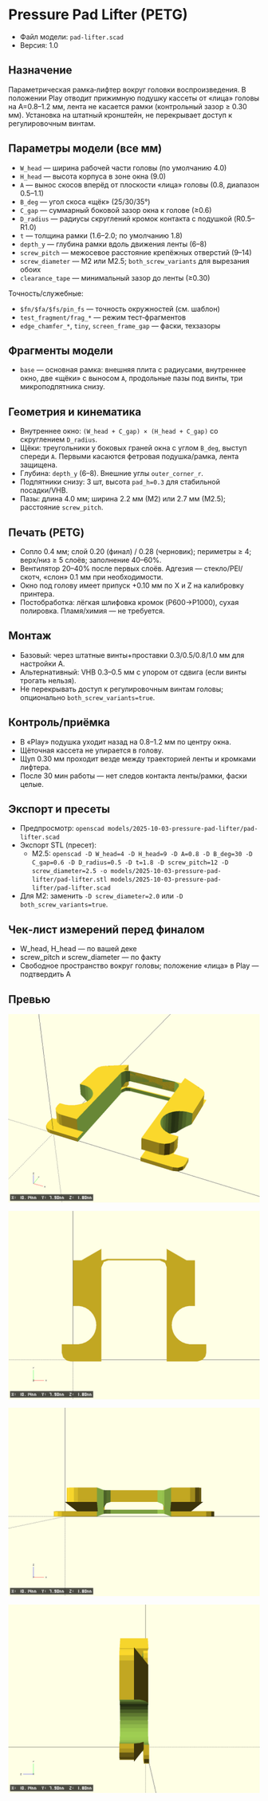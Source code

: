 # Pressure Pad Lifter (PETG)

- Файл модели: `pad-lifter.scad`
- Версия: 1.0

## Назначение
Параметрическая рамка‑лифтер вокруг головки воспроизведения. В положении Play отводит прижимную подушку кассеты от «лица» головы на A=0.8–1.2 мм, лента не касается рамки (контрольный зазор ≥ 0.30 мм). Установка на штатный кронштейн, не перекрывает доступ к регулировочным винтам.

## Параметры модели (все мм)
- `W_head` — ширина рабочей части головы (по умолчанию 4.0)
- `H_head` — высота корпуса в зоне окна (9.0)
- `A` — вынос скосов вперёд от плоскости «лица» головы (0.8, диапазон 0.5–1.1)
- `B_deg` — угол скоса «щёк» (25/30/35°)
- `C_gap` — суммарный боковой зазор окна к голове (≥0.6)
- `D_radius` — радиусы скруглений кромок контакта с подушкой (R0.5–R1.0)
- `t` — толщина рамки (1.6–2.0; по умолчанию 1.8)
- `depth_y` — глубина рамки вдоль движения ленты (6–8)
- `screw_pitch` — межосевое расстояние крепёжных отверстий (9–14)
- `screw_diameter` — М2 или М2.5; `both_screw_variants` для вырезания обоих
- `clearance_tape` — минимальный зазор до ленты (≥0.30)

Точность/служебные:
- `$fn/$fa/$fs/pin_fs` — точность окружностей (см. шаблон)
- `test_fragment/frag_*` — режим тест‑фрагментов
- `edge_chamfer_*`, `tiny`, `screen_frame_gap` — фаски, техзазоры

## Фрагменты модели
- `base` — основная рамка: внешняя плита с радиусами, внутреннее окно, две «щёки» с выносом `A`, продольные пазы под винты, три микроподпятника снизу.

## Геометрия и кинематика
- Внутреннее окно: `(W_head + C_gap) × (H_head + C_gap)` со скруглением `D_radius`.
- Щёки: треугольники у боковых граней окна с углом `B_deg`, выступ спереди `A`. Первыми касаются фетровая подушка/рамка, лента защищена.
- Глубина: `depth_y` (6–8). Внешние углы `outer_corner_r`.
- Подпятники снизу: 3 шт, высота `pad_h=0.3` для стабильной посадки/VHB.
- Пазы: длина 4.0 мм; ширина 2.2 мм (М2) или 2.7 мм (М2.5); расстояние `screw_pitch`.

## Печать (PETG)
- Сопло 0.4 мм; слой 0.20 (финал) / 0.28 (черновик); периметры ≥ 4; верх/низ ≥ 5 слоёв; заполнение 40–60%.
- Вентилятор 20–40% после первых слоёв. Адгезия — стекло/PEI/скотч, «слон» 0.1 мм при необходимости.
- Окно под голову имеет припуск +0.10 мм по X и Z на калибровку принтера.
- Постобработка: лёгкая шлифовка кромок (P600→P1000), сухая полировка. Пламя/химия — не требуется.

## Монтаж
- Базовый: через штатные винты+проставки 0.3/0.5/0.8/1.0 мм для настройки A.
- Альтернативный: VHB 0.3–0.5 мм с упором от сдвига (если винты трогать нельзя).
- Не перекрывать доступ к регулировочным винтам головы; опционально `both_screw_variants=true`.

## Контроль/приёмка
- В «Play» подушка уходит назад на 0.8–1.2 мм по центру окна.
- Щёточная кассета не упирается в голову.
- Щуп 0.30 мм проходит везде между траекторией ленты и кромками лифтера.
- После 30 мин работы — нет следов контакта ленты/рамки, фаски целые.

## Экспорт и пресеты
- Предпросмотр: `openscad models/2025-10-03-pressure-pad-lifter/pad-lifter.scad`
- Экспорт STL (пресет):
  - М2.5: `openscad -D W_head=4 -D H_head=9 -D A=0.8 -D B_deg=30 -D C_gap=0.6 -D D_radius=0.5 -D t=1.8 -D screw_pitch=12 -D screw_diameter=2.5 -o models/2025-10-03-pressure-pad-lifter/pad-lifter.stl models/2025-10-03-pressure-pad-lifter/pad-lifter.scad`
- Для М2: заменить `-D screw_diameter=2.0` или `-D both_screw_variants=true`.

## Чек‑лист измерений перед финалом
- W_head, H_head — по вашей деке
- screw_pitch и screw_diameter — по факту
- Свободное пространство вокруг головы; положение «лица» в Play — подтвердить A

## Превью

![pad-lifter iso](preview.iso.png)

![pad-lifter xy](preview.xy.png)

![pad-lifter xz](preview.xz.png)

![pad-lifter yz](preview.yz.png)
